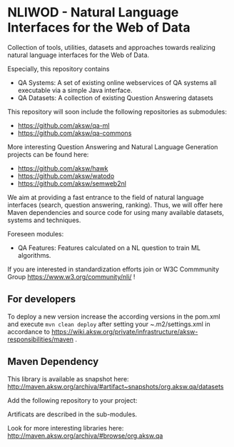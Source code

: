 # NLIWOD - Natural Language Interfaces for the Web of Data
Collection of tools, utilities, datasets and approaches towards realizing natural language interfaces for the Web of Data. 

Especially, this repository contains 
* QA Systems: A set of existing online webservices of QA systems all executable via a simple Java interface.
* QA Datasets: A collection of existing Question Answering datasets

This repository will soon include the following repositories as submodules:
* https://github.com/aksw/qa-ml
* https://github.com/aksw/qa-commons 

More interesting Question Answering and Natural Language Generation projects can be found here:
* https://github.com/aksw/hawk 
* https://github.com/aksw/watodo
* https://github.com/aksw/semweb2nl

We aim at providing a fast entrance to the field of natural language interfaces (search, question answering, ranking). Thus, we will offer here Maven dependencies and source code for using many available datasets, systems and techniques. 

Foreseen modules:
* QA Features: Features calculated on a NL question to train ML algorithms.

If you are interested in standardization efforts join or W3C Commmunity Group https://www.w3.org/community/nli/ !

## For developers
To deploy a new version increase the according versions in the pom.xml and execute ```mvn clean deploy``` after setting your ~.m2/settings.xml in accordance to https://wiki.aksw.org/private/infrastructure/aksw-responsibilities/maven .

## Maven Dependency
This library is available as snapshot here: http://maven.aksw.org/archiva/#artifact~snapshots/org.aksw.qa/datasets

Add the following repository to your project:

Artificats are described in the sub-modules.

Look for more interesting libraries here: http://maven.aksw.org/archiva/#browse/org.aksw.qa 